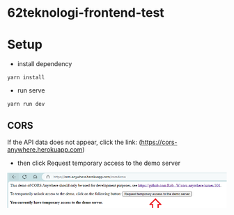 # 62teknologi-frontend-test

# Setup
- install dependency
```
yarn install
```

- run serve
```
yarn run dev
```

## CORS 
If the API data does not appear, click the link: 
(https://cors-anywhere.herokuapp.com)

- then click Request temporary access to the demo server

![alt text](https://github.com/irfanputranto/62teknologi-frontend-test-irfan-putranto-pratama/blob/main/request.png)